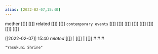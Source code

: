 ```yaml
---
alias: [2022-02-07,15:40]
---
```

 mother [[]] [[]]
 related [[]] [[]]
 `contemporary events` [[]] [[]] [[]] [[]] [[]] [[]] [[]] [[]]

[[2022-02-07]] 15:40 _related_ [[]] | [[]] | [[]] # # #

```query
"Yasukuni Shrine"
```
